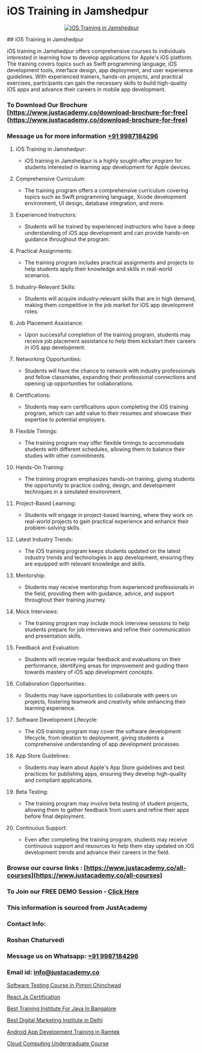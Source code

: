 # iOS Training in Jamshedpur

<p align="center">
  <a href="https://justacademy.co/course-detail/ios-training">
    <img src="https://justacademy.co/storage2/course_image/1676636008_course_image.webp" alt="iOS Training in Jamshedpur">
  </a>
</p>
## iOS Training in Jamshedpur

iOS training in Jamshedpur offers comprehensive courses to individuals interested in learning how to develop applications for Apple's iOS platform. The training covers topics such as Swift programming language, iOS development tools, interface design, app deployment, and user experience guidelines. With experienced trainers, hands-on projects, and practical exercises, participants can gain the necessary skills to build high-quality iOS apps and advance their careers in mobile app development.
### To Download Our Brochure [https://www.justacademy.co/download-brochure-for-free](https://www.justacademy.co/download-brochure-for-free)
### Message us for more information [+91 9987184296](https://api.whatsapp.com/send?phone=919987184296)
1) iOS Training in Jamshedpur:
   - iOS training in Jamshedpur is a highly sought-after program for students interested in learning app development for Apple devices.
   
2) Comprehensive Curriculum:
   - The training program offers a comprehensive curriculum covering topics such as Swift programming language, Xcode development environment, UI design, database integration, and more.

3) Experienced Instructors:
   - Students will be trained by experienced instructors who have a deep understanding of iOS app development and can provide hands-on guidance throughout the program.

4) Practical Assignments:
   - The training program includes practical assignments and projects to help students apply their knowledge and skills in real-world scenarios.

5) Industry-Relevant Skills:
   - Students will acquire industry-relevant skills that are in high demand, making them competitive in the job market for iOS app development roles.

6) Job Placement Assistance:
   - Upon successful completion of the training program, students may receive job placement assistance to help them kickstart their careers in iOS app development.

7) Networking Opportunities:
   - Students will have the chance to network with industry professionals and fellow classmates, expanding their professional connections and opening up opportunities for collaborations.

8) Certifications:
   - Students may earn certifications upon completing the iOS training program, which can add value to their resumes and showcase their expertise to potential employers.

9) Flexible Timings:
   - The training program may offer flexible timings to accommodate students with different schedules, allowing them to balance their studies with other commitments.

10) Hands-On Training:
    - The training program emphasizes hands-on training, giving students the opportunity to practice coding, design, and development techniques in a simulated environment.

11) Project-Based Learning:
    - Students will engage in project-based learning, where they work on real-world projects to gain practical experience and enhance their problem-solving skills.

12) Latest Industry Trends:
    - The iOS training program keeps students updated on the latest industry trends and technologies in app development, ensuring they are equipped with relevant knowledge and skills.

13) Mentorship:
    - Students may receive mentorship from experienced professionals in the field, providing them with guidance, advice, and support throughout their training journey.

14) Mock Interviews:
    - The training program may include mock interview sessions to help students prepare for job interviews and refine their communication and presentation skills.

15) Feedback and Evaluation:
    - Students will receive regular feedback and evaluations on their performance, identifying areas for improvement and guiding them towards mastery of iOS app development concepts.

16) Collaboration Opportunities:
    - Students may have opportunities to collaborate with peers on projects, fostering teamwork and creativity while enhancing their learning experience.

17) Software Development Lifecycle:
    - The iOS training program may cover the software development lifecycle, from ideation to deployment, giving students a comprehensive understanding of app development processes.

18) App Store Guidelines:
    - Students may learn about Apple's App Store guidelines and best practices for publishing apps, ensuring they develop high-quality and compliant applications.

19) Beta Testing:
    - The training program may involve beta testing of student projects, allowing them to gather feedback from users and refine their apps before final deployment.

20) Continuous Support:
    - Even after completing the training program, students may receive continuous support and resources to help them stay updated on iOS development trends and advance their careers in the field.

### Browse our course links : [https://www.justacademy.co/all-courses](https://www.justacademy.co/all-courses) 
### To Join our FREE DEMO Session - [Click Here](https://www.justacademy.co/register-for-course-demo)


### This information is sourced from JustAcademy
### Contact Info:
### Roshan Chaturvedi
### Message us on Whatsapp: [+91 9987184296](https://api.whatsapp.com/send?phone=919987184296)
### Email id: [info@justacademy.co](mailto:info@justacademy.co)
                
[Software Testing Course In Pimpri Chinchwad](https://www.linkedin.com/pulse/software-testing-course-pimpri-chinchwad-justacademy-cupertino-v74oc?trackingId=AFTFBHoxQ07M%2FIxT3EtpYQ%3D%3D&lipi=urn%3Ali%3Apage%3Aorganization_admin_admin_feed_index%3Babd448d8-1be1-4398-bb48-8047ae43b925)

[React Js Certification](https://www.linkedin.com/pulse/react-js-certification-justacademy-liverpool-jq83f?trackingId=1pFn6FCzeGIlIamAYVMCMw%3D%3D&lipi=urn%3Ali%3Apage%3Ad_flagship3_company_admin%3BwUUQsYTGTZy3zMvOP%2FpbFA%3D%3D)

[Best Training Institute For Java In Bangalore](https://medium.com/@justacademytraining/best-training-institute-for-java-in-bangalore-45a299a592da)

[Best Digital Marketing Institute in Delhi](https://medium.com/@abhidnya.1068/best-digital-marketing-institute-in-delhi-b4792890ee63)

[Android App Development Training in Ramtek](https://justacademyin.github.io/justacademy/android-app-development-training-in-ramtek)

[Cloud Computing Undergraduate Course](https://justacademyin.github.io/justacademy/cloud-computing-undergraduate-course)

